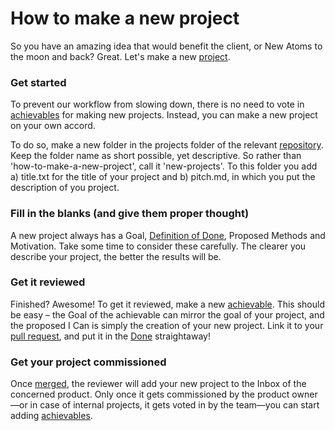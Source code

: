 # How to make a new project

So you have an amazing idea that would benefit the client, or New Atoms to the moon and back? Great. Let's make a new [project](../glossary/project.md).

### Get started
To prevent our workflow from slowing down, there is no need to vote in [achievables](../glossary/achievable.md) for making new projects.
Instead, you can make a new project on your own accord.

To do so, make a new folder in the projects folder of the relevant [repository](../glossary/repository.md). Keep the folder name as short possible, yet descriptive. So rather than 'how-to-make-a-new-project', call it 'new-projects'. To this folder you add a) title.txt for the title of your project and b) pitch.md, in which you put the description of you project.

### Fill in the blanks (and give them proper thought)
A new project always has a Goal, [Definition of Done](define-done.md), Proposed Methods and Motivation. Take some time to consider these carefully. The clearer you describe your project, the better the results will be.

### Get it reviewed
Finished? Awesome! To get it reviewed, make a new [achievable](../glossary/achievable.md). This should be easy – the Goal of the achievable can mirror the goal of your project, and the proposed I Can is simply the creation of your new project.
Link it to your [pull request](../glossary/pull-request.md), and put it in the [Done](../glossary/phase.md) straightaway!

### Get your project commissioned
Once [merged](../glossary/merge.md), the reviewer will add your new project to the Inbox of the concerned product. Only once it gets commissioned by the product owner—or in case of internal projects, it gets voted in by the team—you can start adding [achievables](../glossary/achievable.md).
